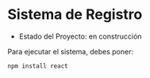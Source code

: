 <h1> Sistema de Registro</h1>

- Estado del Proyecto: en construcción
  
Para ejecutar el sistema, debes poner:

```npm install react```
